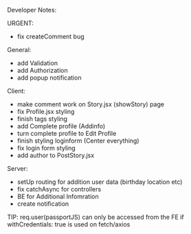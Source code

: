 Developer Notes:

URGENT: 
- fix createComment bug

General: 
- add Validation
- add Authorization
- add popup notification

Client:
- make comment work on Story.jsx (showStory) page
- fix Profile.jsx styling
- finish tags styling
- add Complete profile (Addinfo)
- turn complete profile to Edit Profile
- finish styling loginform (Center everything)
- fix login form styling
- add author to PostStory.jsx

Server:
- setUp routing for addition user data (birthday location etc)
- fix catchAsync for controllers
- BE for Additional Infomration
- create notification

TIP:
req.user(passportJS) can only be accessed from the FE if withCredentials: true is used on fetch/axios

